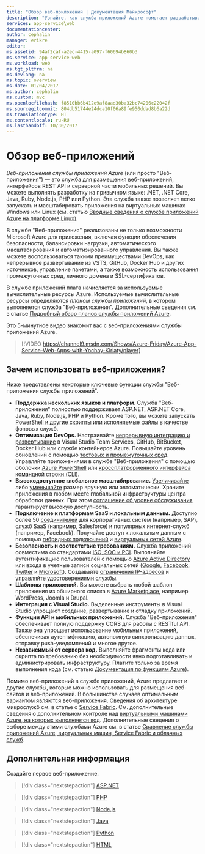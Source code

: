 ```yaml
---
title: "Обзор веб-приложений | Документация Майкрософт"
description: "Узнайте, как служба приложений Azure помогает разрабатывать и размещать веб-приложения."
services: app-service\web
documentationcenter: 
author: cephalin
manager: erikre
editor: 
ms.assetid: 94af2caf-a2ec-4415-a097-f60694b860b3
ms.service: app-service-web
ms.workload: web
ms.tgt_pltfrm: na
ms.devlang: na
ms.topic: overview
ms.date: 01/04/2017
ms.author: cephalin
ms.custom: mvc
ms.openlocfilehash: f8510bb6b412e9af8aad30ba32bc74206c22042f
ms.sourcegitcommit: 804db51744e24dca10f06a89fe950ddad8b6a22d
ms.translationtype: HT
ms.contentlocale: ru-RU
ms.lasthandoff: 10/30/2017
---
```

# <a name="web-apps-overview"></a>Обзор веб-приложений

*Веб-приложения службы приложений Azure* (или просто "Веб-приложения") — это служба для размещения веб-приложений, интерфейсов REST API и серверной части мобильных решений. Вы можете выполнять разработку на привычном языке: .NET, .NET Core, Java, Ruby, Node.js, PHP или Python. Эта служба также позволяет легко запускать и масштабировать приложения на виртуальных машинах Windows или Linux (см. статью [Вводные сведения о службе приложений Azure на платформе Linux](containers/app-service-linux-intro.md)). 

В службе "Веб-приложения" реализованы не только возможности Microsoft Azure для приложения, включая функции обеспечения безопасности, балансировки нагрузки, автоматического масштабирования и автоматизированного управления. Вы также можете воспользоваться такими преимуществами DevOps, как непрерывное развертывание из VSTS, GitHub, Docker Hub и других источников, управление пакетами, а также возможность использования промежуточных сред, личного домена и SSL-сертификатов. 

В службе приложений плата начисляется за используемые вычислительные ресурсы Azure. Используемые вычислительные ресурсы определяются _планом службы приложений_, в котором выполняется служба "Веб-приложения". Дополнительные сведения см. в статье [Подробный обзор планов службы приложений Azure](azure-web-sites-web-hosting-plans-in-depth-overview.md).

Это 5-минутное видео знакомит вас с веб-приложениями службы приложений Azure.

>[!VIDEO https://channel9.msdn.com/Shows/Azure-Friday/Azure-App-Service-Web-Apps-with-Yochay-Kiriaty/player]
>
>

## <a name="why-use-web-apps"></a>Зачем использовать веб-приложения?
Ниже представлены некоторые ключевые функции службы "Веб-приложения службы приложений".

* **Поддержка нескольких языков и платформ**. Служба "Веб-приложения" полностью поддерживает ASP.NET, ASP.NET Core, Java, Ruby, Node.js, PHP и Python. Кроме того, вы можете запускать [PowerShell и другие скрипты или исполняемые файлы](web-sites-create-web-jobs.md) в качестве фоновых служб.
* **Оптимизация DevOps.** Настраивайте [непрерывную интеграцию и развертывание](app-service-continuous-deployment.md) в Visual Studio Team Services, GitHub, BitBucket, Docker Hub или службе контейнеров Azure. Повышайте уровень обновлений с помощью [тестовых и промежуточных сред](web-sites-staged-publishing.md). Управляйте приложениями в службе "Веб-приложения" с помощью оболочки [Azure PowerShell](/powershell/azureps-cmdlets-docs) или [кроссплатформенного интерфейса командной строки (CLI)](/cli/azure/install-azure-cli).
* **Высокодоступное глобальное масштабирование.** [Увеличивайте](web-sites-scale.md) либо [уменьшайте](../monitoring-and-diagnostics/insights-how-to-scale.md) размер вручную или автоматически. Храните приложения в любом месте глобальной инфраструктуры центра обработки данных. При этом [соглашение об уровне обслуживания](https://azure.microsoft.com/support/legal/sla/app-service/) гарантирует высокую доступность.
* **Подключение к платформам SaaS и локальным данным.** Доступно более 50 [соединителей](../connectors/apis-list.md) для корпоративных систем (например, SAP), служб SaaS (например, Salesforce) и популярных интернет-служб (например, Facebook). Получайте доступ к локальным данным с помощью [гибридных подключений](../biztalk-services/integration-hybrid-connection-overview.md) и [виртуальных сетей Azure](web-sites-integrate-with-vnet.md).
* **Безопасность и соответствие требованиям.** Служба приложений совместима со стандартами [ISO, SOC и PCI](https://www.microsoft.com/TrustCenter/). Выполняйте аутентификацию пользователей с помощью [Azure Active Directory](app-service-mobile-how-to-configure-active-directory-authentication.md) или входа в учетные записи социальных сетей ([Google](app-service-mobile-how-to-configure-google-authentication.md), [Facebook](app-service-mobile-how-to-configure-facebook-authentication.md), [Twitter](app-service-mobile-how-to-configure-twitter-authentication.md) и [Microsoft](app-service-mobile-how-to-configure-microsoft-authentication.md)). Создавайте [ограничения IP-адресов](app-service-ip-restrictions.md) и [управляйте удостоверениями службы](app-service-managed-service-identity.md).
* **Шаблоны приложений.** Вы можете выбрать любой шаблон приложения из обширного списка в [Azure Marketplace](https://azure.microsoft.com/marketplace/), например WordPress, Joomla и Drupal.
* **Интеграция с Visual Studio.** Выделенные инструменты в Visual Studio упрощают создание, развертывание и отладку приложений.
* **Функции API и мобильных приложений.** Служба "Веб-приложения" обеспечивает полную поддержку CORS для работы с RESTful API. Также она упрощает использование мобильных приложений, обеспечивая аутентификацию, автономную синхронизацию данных, отправку push-уведомлений и многое другое.
* **Независимый от сервера код.** Выполняйте фрагменты кода или скрипта по требованию без необходимости явно подготавливать и администрировать инфраструктуру. Платите только за время выполнения кода (см. статью [Документация по функциям Azure](/azure/azure-functions/)).

Помимо веб-приложений в службе приложений, Azure предлагает и другие службы, которые можно использовать для размещения веб-сайтов и веб-приложений. В большинстве случаев оптимальным вариантом являются веб-приложения.  Сведения об архитектуре микрослужб см. в статье о [Service Fabric](https://azure.microsoft.com/documentation/services/service-fabric). См. дополнительные сведения о дополнительном контроле над [виртуальными машинами Azure, на которых выполняется код](https://azure.microsoft.com/documentation/services/virtual-machines/). Дополнительные сведения о выборе между этими службами Azure см. в статье [Сравнение службы приложений Azure, виртуальных машин, Service Fabric и облачных служб](choose-web-site-cloud-service-vm.md).

## <a name="next-steps"></a>Дополнительная информация

Создайте первое веб-приложение.

> [!div class="nextstepaction"]
> [ASP.NET](app-service-web-get-started-dotnet.md)

> [!div class="nextstepaction"]
> [PHP](app-service-web-get-started-php.md)

> [!div class="nextstepaction"]
> [Node.js](app-service-web-get-started-nodejs.md)

> [!div class="nextstepaction"]
> [Java](app-service-web-get-started-java.md)

> [!div class="nextstepaction"]
> [Python](app-service-web-get-started-python.md)

> [!div class="nextstepaction"]
> [HTML](app-service-web-get-started-html.md)

